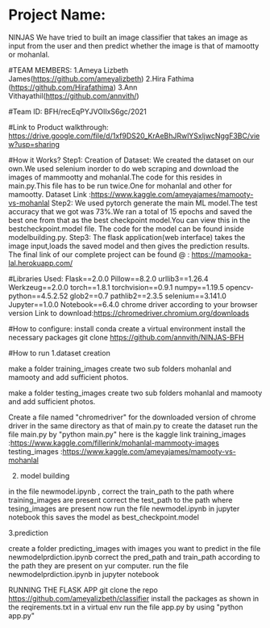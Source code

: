 # Project Name:
NINJAS
We have tried to built an image classifier that takes an image as input from the user and then predict whether the image is that of mamootty or mohanlal.

#TEAM MEMBERS:
1.Ameya Lizbeth James(https://github.com/ameyalizbeth)
2.Hira Fathima (https://github.com/Hirafathima)
3.Ann Vithayathil(https://github.com/annvith/)

#Team ID:
BFH/recEqPYJVOIIxS6gc/2021

#Link to Product walkthrough:
https://drive.google.com/file/d/1xf9DS20_KrAeBhJRwlYSxljwcNggF3BC/view?usp=sharing

#How it Works?
Step1:
Creation of Dataset:
We created the dataset on our own.We used selenium inorder to do web scraping and download the images of mammootty and mohanlal.The code for this resides in main.py.This file has to be run twice.One for mohanlal and other for mamootty.
Dataset Link :https://www.kaggle.com/ameyajames/mamooty-vs-mohanlal
Step2:
We used pytorch  generate the main ML model.The test accuracy that we got was 73%.We ran a total of 15 epochs and saved the best one from that as the best checkpoint model.You can view this in the bestcheckpoint.model file.
The code for the model can be found inside modelbuilding.py.
Step3:
The flask application(web interface)  takes the image input,loads the saved model and then gives the prediction results.
The final link of our complete project can be found @ :
https://mamooka-lal.herokuapp.com/

#Libraries Used:
Flask==2.0.0
Pillow==8.2.0
urllib3==1.26.4
Werkzeug==2.0.0
torch==1.8.1 
torchvision==0.9.1
numpy==1.19.5
opencv-python==4.5.2.52
glob2==0.7
pathlib2==2.3.5
selenium==3.141.0
Jupyter==1.0.0
Notebook==6.4.0
chrome driver according to your browser version
Link to download:https://chromedriver.chromium.org/downloads

#How to configure:
install conda
create a virtual environment
install the necessary packages
git clone https://github.com/annvith/NINJAS-BFH

#How to run
1.dataset creation

make a folder training_images
create two sub folders mohanlal and mamooty
and add sufficient photos.

make a folder testing_images
create two sub folders mohanlal and mamooty
and add sufficient photos.

Create a file named "chromedriver" for the downloaded version of chrome driver in the same directory as that of main.py
to create the dataset run the file main.py by "python main.py"
here is the kaggle link
training_images :https://www.kaggle.com/fillerink/mohanlal-mammooty-images
testing_images :https://www.kaggle.com/ameyajames/mamooty-vs-mohanlal

2. model building

in the file newmodel.ipynb ,
correct the train_path to the path where training_images are present
correct the test_path to the path where tesing_images are present
now run the file newmodel.ipynb in jupyter notebook
this saves the model as best_checkpoint.model


3.prediction

create a folder predicting_images with images you want to predict
in the file newmodelprdiction.ipynb correct the pred_path and train_path
according to the path they are present on yur computer.
run the file newmodelprdiction.ipynb in jupyter notebook


RUNNING THE FLASK APP
git clone the repo https://github.com/ameyalizbeth/classifier
install the packages as shown in the reqirements.txt in a virtual env
run the file app.py by using "python app.py"




